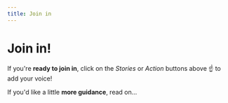 ```yaml
---
title: Join in
---
```



# Join in!

If you're **ready to join in**, click on the *Stories* or *Action* buttons above :point_up: to add your voice!

If you'd like a little **more guidance**, read on...

